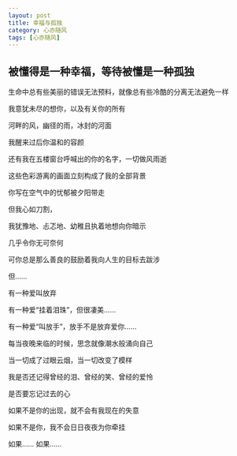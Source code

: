 ```yaml
---
layout: post
title: 幸福与孤独
category: 心亦随风
tags: [心亦随风]
---
```


## 被懂得是一种幸福，等待被懂是一种孤独

生命中总有些美丽的错误无法预料，就像总有些冷酷的分离无法避免一样

我意犹未尽的想你，以及有关你的所有

河畔的风，幽径的雨，冰封的河面

我醒来过后你温和的容颜

还有我在五楼窗台呼喊出的你的名字，一切做风雨逝

这些色彩游离的画面立刻构成了我的全部背景

你写在空气中的忧郁被夕阳带走

但我心如刀割，

我犹豫地、忐忑地、幼稚且执着地想向你暗示

几乎令你无可奈何

可你总是那么善良的鼓励着我向人生的目标去跋涉

但……

有一种爱叫放弃

有一种爱“挂着泪珠”，但很凄美……

有一种爱“叫放手”，放手不是放弃爱你……

每当夜晚来临的时候，思念就像潮水般涌向自己

当一切成了过眼云烟，当一切改变了模样

我是否还记得曾经的泪、曾经的笑、曾经的爱怜

是否要忘记过去的心

如果不是你的出现，就不会有我现在的失意

如果不是你，我不会日日夜夜为你牵挂

如果…… 如果……